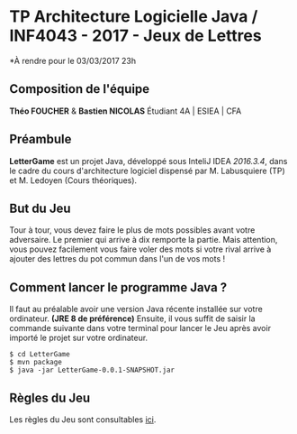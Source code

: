# TP Architecture Logicielle Java / INF4043 - 2017 - Jeux de Lettres
*À rendre pour le 03/03/2017 23h

## Composition de l'équipe
**Théo FOUCHER** & **Bastien NICOLAS**
Étudiant 4A | ESIEA | CFA

## Préambule
**LetterGame** est un projet Java, développé sous InteliJ IDEA *2016.3.4*, dans le cadre du cours d'architecture logiciel dispensé par M. Labusquiere (TP) et M. Ledoyen (Cours théoriques).


## But du Jeu
Tour à tour, vous devez faire le plus de mots possibles avant votre adversaire. Le premier qui arrive à dix remporte la partie. Mais attention, vous pouvez facilement vous faire voler des mots si votre rival arrive à ajouter des lettres du pot commun dans l'un de vos mots !

## Comment lancer le programme Java ?
Il faut au préalable avoir une version Java récente installée sur votre ordinateur. **(JRE 8 de préférence)**
Ensuite, il vous suffit de saisir la commande suivante dans votre terminal pour lancer le Jeu après avoir importé le projet sur votre ordinateur.

```
$ cd LetterGame
$ mvn package
$ java -jar LetterGame-0.0.1-SNAPSHOT.jar
```

## Règles du Jeu
Les règles du Jeu sont consultables [ici](https://github.com/MLabusquiere/TP_4A_2017_Letter_Game/blob/master/Readme.md).

